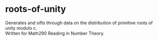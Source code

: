 # roots-of-unity
Generates and sifts through data on the distribution of primitive roots of unity modulo c. <br/>
Written for Math290 Reading in Number Theory.

